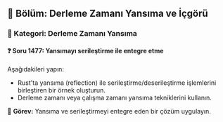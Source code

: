 ## 📘 Bölüm: Derleme Zamanı Yansıma ve İçgörü
### 🔹 Kategori: Derleme Zamanı Yansıma
#### ❓ Soru 1477: Yansımayı serileştirme ile entegre etme

Aşağıdakileri yapın:

- Rust'ta yansıma (reflection) ile serileştirme/deserileştirme işlemlerini birleştiren bir örnek oluşturun.
- Derleme zamanı veya çalışma zamanı yansıma tekniklerini kullanın.

🔧 **Görev:** Yansıma ve serileştirmeyi entegre eden bir çözüm uygulayın.
